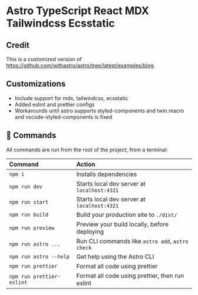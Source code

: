 # Astro TypeScript React MDX Tailwindcss Ecsstatic

## Credit

This is a customized version of <https://github.com/withastro/astro/tree/latest/examples/blog>.

## Customizations

+ Include support for mdx, tailwindcss, ecsstatic
+ Added eslint and prettier configs
+ Workarounds until astro supports styled-components and twin.macro and vscode-styled-components is fixed

## 🧞 Commands

All commands are run from the root of the project, from a terminal:

| Command                   | Action                                           |
| :------------------------ | :----------------------------------------------- |
| `npm i`                   | Installs dependencies                            |
| `npm run dev`             | Starts local dev server at `localhost:4321`      |
| `npm run start`           | Starts local dev server at `localhost:4321`      |
| `npm run build`           | Build your production site to `./dist/`          |
| `npm run preview`         | Preview your build locally, before deploying     |
| `npm run astro ...`       | Run CLI commands like `astro add`, `astro check` |
| `npm run astro --help`    | Get help using the Astro CLI                     |
| `npm run prettier`        | Format all code using prettier                   |
| `npm run prettier-eslint` | Format all code using prettier, then run eslint  |
